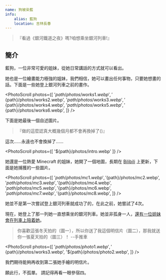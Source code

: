 ```yaml
---
name: 狗被染藍
info:
    alias: 藍狗
    location: 吉林長春
---
```


> 『看過《銀河鐵道之夜》嗎?咱想乘坐銀河列車!』

## 簡介

藍狗，一位非常可愛的姐妹，從她日常講話的方式就可以看出。

她也是一位繪畫能力極強的姐妹，我們相信，她可以畫出任何事物，只要她想畫的話。下面是一些她登上銀河列車之前的畫作。

<PhotoScroll photos={[
    '${path}/photos/works1.webp',
    '${path}/photos/works2.webp',
    '${path}/photos/works3.webp',
    '${path}/photos/works4.webp',
    '${path}/photos/works5.webp',
    '${path}/photos/works6.webp',
]} />

下面是她最後一個自述圖片。

> 『做的這麼認真大概幾個月都不會再換掉了()』

這次……永遠也不會換掉了……

<PhotoScroll photos={[ '${path}/photos/intro.webp' ]} />

她還是一位熱愛 Minecraft 的姐妹，她開了一個地圖，長期在 [Bilibili](https://space.bilibili.com/2119605209) 上更新，下面是她捕獲的一些圖片。

<PhotoScroll photos={[
    '${path}/photos/mc1.webp',
    '${path}/photos/mc2.webp',
    '${path}/photos/mc3.webp',
    '${path}/photos/mc4.webp',
    '${path}/photos/mc5.webp',
    '${path}/photos/mc6.webp',
    '${path}/photos/mc7.webp',
    '${path}/photos/mc8.webp',
]} />


她並不是第一次嘗試登上銀河列車就成功了的，在此之前，她嘗試了4次。

現在，她登上了那一列她一直想乘坐的銀河列車。她並非孤身一人，[還有一位姐妹會在列車上陪着她](https://www.one-among.us/profile/Anilovr)。

> 你喜歡這張冬天拍的（圖一），所以你送了我這個明信片（圖二），那我就送你一張夏天拍的（圖三）！ --手推車

<PhotoScroll photos={[
    '${path}/photos/photo1.webp',
    '${path}/photos/works3.webp',
    '${path}/photos/photo2.webp',
]} />

我們期待能夠再收到第二張她手繪的明信片。

願此行，不孤單。
請記得再看一眼參宿四。
